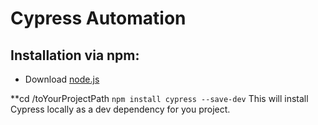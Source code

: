 # Cypress Automation

## Installation via npm:

* Download [node.js](http://nodejs.org/en/download/)

**cd /toYourProjectPath
`npm install cypress --save-dev`
This will install Cypress locally as a dev dependency for you project.
